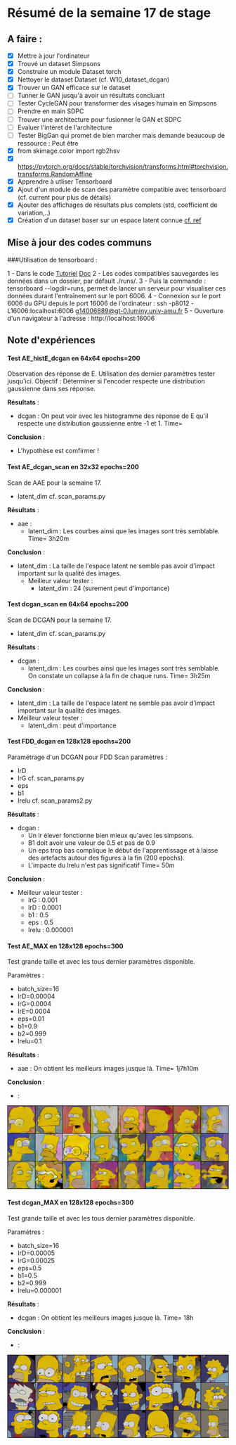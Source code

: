 # Résumé de la semaine 17 de stage


## A faire :

- [x]  Mettre à jour l'ordinateur
- [x]  Trouvé un dataset Simpsons
- [x]  Construire un module Dataset torch
- [x]  Nettoyer le dataset Dataset (cf. W10_dataset_dcgan)
- [x]  Trouver un GAN efficace sur le dataset
- [ ] Tunner le GAN jusqu'à avoir un résultats concluant
- [ ] Tester CycleGAN pour transformer des visages humain en Simpsons
- [ ] Prendre en main SDPC
- [ ] Trouver une architecture pour fusionner le GAN et SDPC
- [ ] Evaluer l'intèret de l'architecture
- [ ] Tester BigGan qui promet de bien marcher mais demande beaucoup de ressource : Peut être
- [x] from skimage.color import rgb2hsv
- [x] https://pytorch.org/docs/stable/torchvision/transforms.html#torchvision.transforms.RandomAffine
- [x] Apprendre à utliser Tensorboard
- [x] Ajout d'un module de scan des paramètre compatible avec tensorboard (cf. current pour plus de détails)
- [x] Ajouter des affichages de résultats plus complets (std, coefficient de variation,..)
- [x] Création d'un dataset baser sur un espace latent connue [cf. ref](http://datashader.org/topics/strange_attractors.html)

## Mise à jour des codes communs

###Utilisation de tensorboard :

1 - Dans le code [Tutoriel](https://www.tensorflow.org/guide/summaries_and_tensorboard) [Doc](https://pytorch.org/docs/stable/tensorboard.html)
2 - Les codes compatibles sauvegardes les données dans un dossier, par défault ./runs/.
3 - Puis la commande : tensorboard --logdir=runs, permet de lancer un serveur pour visualiser ces données durant l'entraînement sur le port 6006.
4 - Connexion sur le port 6006 du GPU depuis le port 16006 de l'ordinateur : ssh -p8012 -L16006:localhost:6006 g14006889@gt-0.luminy.univ-amu.fr
5 - Ouverture d'un navigateur à l'adresse : http://localhost:16006

## Note d'expériences

#### Test AE_histE_dcgan en 64x64 epochs=200
Observation des réponse de E.
Utilisation des dernier paramètres tester jusqu'ici.
Objectif : Déterminer si l'encoder respecte une distribution gaussienne dans ses réponse. 

__Résultats__ :
  - dcgan : On peut voir avec les histogramme des réponse de E qu'il respecte une distribution gaussienne entre -1 et 1.
    Time= 
		
__Conclusion__ :
  - L'hypothèse est comfirmer !

#### Test AE_dcgan_scan en 32x32 epochs=200
Scan de AAE pour la semaine 17.
  - latent_dim
cf. scan_params.py 

__Résultats__ :
  - aae : 
    - latent_dim : Les courbes ainsi que les images sont très semblable.
    Time= 3h20m
		
__Conclusion__ :
- latent_dim : La taille de l'espace latent ne semble pas avoir d'impact important sur la qualité des images.
  - Meilleur valeur tester :
    - latent_dim : 24 (surement peut d'importance)

#### Test dcgan_scan en 64x64 epochs=200
Scan de DCGAN pour la semaine 17.
  - latent_dim
cf. scan_params.py 

__Résultats__ :
  - dcgan : 
    - latent_dim : Les courbes ainsi que les images sont très semblable. On constate un collapse à la fin  de chaque runs. 
    Time= 3h25m

__Conclusion__ :
  - latent_dim : La taille de l'espace latent ne semble pas avoir d'impact important sur la qualité des images.
  - Meilleur valeur tester :
    - latent_dim : peut d'importance
    
#### Test FDD_dcgan en 128x128 epochs=200
Paramétrage d'un DCGAN pour FDD
Scan paramètres :
  - lrD
  - lrG
cf. scan_params.py 
  - eps
  - b1
  - lrelu
cf. scan_params2.py 

__Résultats__ :
  - dcgan :
    - Un lr élever fonctionne bien mieux qu'avec les simpsons.
    - B1 doit avoir une valeur de 0.5 et pas de 0.9
    - Un eps trop bas complique le début de l'apprentissage et à laisse des artefacts autour des figures à la fin (200 epochs). 
    - L'impacte du lrelu n'est pas significatif
    Time= 50m
		
__Conclusion__ :
  - Meilleur valeur tester :
    - lrG : 0.001
    - lrD : 0.0001
    - b1 : 0.5
    - eps : 0.5
    - lrelu : 0.000001

#### Test AE_MAX en 128x128 epochs=300
Test grande taille et avec les tous dernier paramètres disponible.

Paramètres : 
- batch_size=16
- lrD=0.00004
- lrG=0.0004
- lrE=0.0004
- eps=0.01
- b1=0.9
- b2=0.999
- lrelu=0.1

__Résultats__ :
  - aae : On obtient les meilleurs images jusque là.
    Time= 1j7h10m
		
__Conclusion__ :
  - :

![W17_AE_MAX](W17_AE_MAX/300.png "MAX")
    
#### Test dcgan_MAX en 128x128 epochs=300
Test grande taille et avec les tous dernier paramètres disponible.

Paramètres : 
- batch_size=16
- lrD=0.00005
- lrG=0.00025
- eps=0.5
- b1=0.5
- b2=0.999
- lrelu=0.000001

__Résultats__ :
  - dcgan : On obtient les meilleurs images jusque là.
    Time= 18h
		
__Conclusion__ :
  - :
  
![W17_dcgan_MAX](W17_dcgan_MAX/270.png "MAX")
